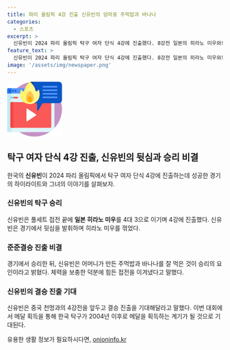 ```yaml
---
title: 파리 올림픽 4강 진출 신유빈의 엄마표 주먹밥과 바나나
categories:
  - 스포츠
excerpt: >
  신유빈이 2024 파리 올림픽 탁구 여자 단식 4강에 진출했다. 8강전 일본의 히라노 미우와의 접전 끝에 4대 3으로 승리를 거두며 준결승에 올랐다. 경기 후에는 어머니가 만든 주먹밥과 바나나를 먹은 것이 승리의 요인이라고 밝혔고, 체력적으로도 어려움을 겪었지만 결승 진출을 기대하며 강조했다. 2일 중국의 천멍과의 4강전을 펼칠 예정이다.
feature_text: >
  신유빈이 2024 파리 올림픽 탁구 여자 단식 4강에 진출했다. 8강전 일본의 히라노 미우와의 접전 끝에 4대 3으로 승리를 거두며 준결승에 올랐다. 경기 후에는 어머니가 만든 주먹밥과 바나나를 먹은 것이 승리의 요인이라고 밝혔고, 체력적으로도 어려움을 겪었지만 결승 진출을 기대하며 강조했다. 2일 중국의 천멍과의 4강전을 펼칠 예정이다.
image: '/assets/img/newspaper.png'
---
```


<p><img src="/assets/img/news.png" alt="rentncar 속보" /></p>

<h2>탁구 여자 단식 4강 진출, 신유빈의 뒷심과 승리 비결</h2>

<p data-ke-size="size16">한국의 <b>신유빈</b>이 2024 파리 올림픽에서 탁구 여자 단식 4강에 진출하는데 성공한 경기의 하이라이트와 그녀의 이야기를 살펴보자.</p>

<h3>신유빈의 탁구 승리</h3>

<p data-ke-size="size16">신유빈은 풀세트 접전 끝에 <b>일본 히라노 미우</b>를 4대 3으로 이기며 4강에 진출했다. 신유빈은 경기에서 뒷심을 발휘하며 히라노 미우를 꺾었다.</p>

<h3>준준결승 진출 비결</h3>

<p data-ke-size="size16">경기에서 승리한 뒤, 신유빈은 어머니가 만든 주먹밥과 바나나를 잘 먹은 것이 승리의 요인이라고 밝혔다. 체력을 보충한 덕분에 힘든 접전을 이겨냈다고 말했다.</p>

<h3>신유빈의 결승 진출 기대</h3>

<p data-ke-size="size16">신유빈은 중국 천멍과의 4강전을 앞두고 결승 진출을 기대해달라고 말했다. 이번 대회에서 메달 획득을 통해 한국 탁구가 2004년 이후로 메달을 획득하는 계기가 될 것으로 기대된다.</p>
유용한 생활 정보가 필요하시다면, <a href="https://onioninfo.kr" rel="dofollow">onioninfo.kr</a>


